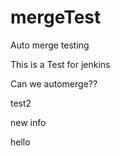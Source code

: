 # mergeTest
Auto merge testing

This is a Test for jenkins

Can we automerge??

test2

new info

hello
 
